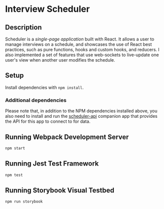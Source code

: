 # Interview Scheduler

## Description

Scheduler is a *single-page application* built with React. It allows a user to
manage interviews on a schedule, and showcases the use of React best practices,
such as pure functions, hooks and custom hooks, and reducers. I also implemented
a set of features that use web-sockets to live-update one user's view when
another user modifies the schedule.

## Setup

Install dependencies with `npm install`.

### Additional dependencies

Please note that, in addition to the NPM dependencies installed above, you also
need to install and run the
[scheduler-api](https://github.com/fapapa/scheduler-api) companion app that
provides the API for this app to connect to for data.

## Running Webpack Development Server

```sh
npm start
```

## Running Jest Test Framework

```sh
npm test
```

## Running Storybook Visual Testbed

```sh
npm run storybook
```

